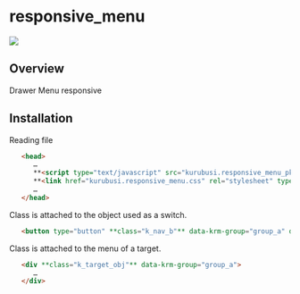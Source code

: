 # responsive_menu

![](http://kurubusi.net/wp-content/uploads/2014/10/kurubusi.responsive_menu_img1.jpg)

## Overview
Drawer Menu responsive

## Installation

Reading file

```html
   <head>
      …
      **<script type="text/javascript" src="kurubusi.responsive_menu_pkg.js"></script>**
      **<link href="kurubusi.responsive_menu.css" rel="stylesheet" type="text/css">**
      …
   </head>
```

Class is attached to the object used as a switch. 

```html
   <button type="button" **class="k_nav_b"** data-krm-group="group_a" data-krm-breakpoint="760" data-krm-fadeto="right">MENU</button>
```

Class is attached to the menu of a target. 

```html
   <div **class="k_target_obj"** data-krm-group="group_a">
      …
   </div>
```





